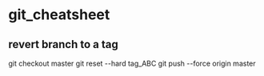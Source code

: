 # git_cheatsheet

## revert branch to a tag
git checkout master
git reset --hard tag_ABC
git push --force origin master


